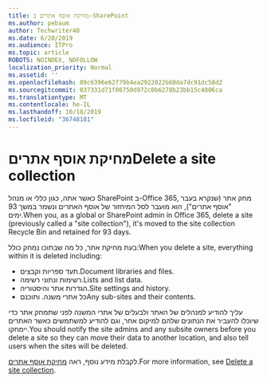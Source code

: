 ```yaml
---
title: מחיקת אוסף אתרים ב-SharePoint
ms.author: pebaum
author: Techwriter40
ms.date: 6/20/2019
ms.audience: ITPro
ms.topic: article
ROBOTS: NOINDEX, NOFOLLOW
localization_priority: Normal
ms.assetid: ''
ms.openlocfilehash: 09c6396e62f79b4ea2922022b60da7dc91dc58d2
ms.sourcegitcommit: 037331d71f06750d972c0b6278b23bb15c4806ca
ms.translationtype: MT
ms.contentlocale: he-IL
ms.lasthandoff: 10/18/2019
ms.locfileid: "36748181"
---
```

# <a name="delete-a-site-collection"></a><span data-ttu-id="b1a48-102">מחיקת אוסף אתרים</span><span class="sxs-lookup"><span data-stu-id="b1a48-102">Delete a site collection</span></span>

<span data-ttu-id="b1a48-103">כאשר אתה, כגון כללי או מנהל SharePoint ב-Office 365, מחק אתר (שנקרא בעבר "אוסף אתרים"), הוא מועבר לסל המיחזור של אוסף האתרים ונשמר במשך 93 ימים.</span><span class="sxs-lookup"><span data-stu-id="b1a48-103">When you, as a global or SharePoint admin in Office 365, delete a site (previously called a "site collection"), it's moved to the site collection Recycle Bin and retained for 93 days.</span></span> 

<span data-ttu-id="b1a48-104">בעת מחיקת אתר, כל מה שבתוכו נמחק כולל:</span><span class="sxs-lookup"><span data-stu-id="b1a48-104">When you delete a site, everything within it is deleted including:</span></span>

- <span data-ttu-id="b1a48-105">תעד ספריות וקבצים.</span><span class="sxs-lookup"><span data-stu-id="b1a48-105">Document libraries and files.</span></span>
- <span data-ttu-id="b1a48-106">רשימות ונתוני רשימה.</span><span class="sxs-lookup"><span data-stu-id="b1a48-106">Lists and list data.</span></span>
- <span data-ttu-id="b1a48-107">הגדרות אתר והיסטוריה.</span><span class="sxs-lookup"><span data-stu-id="b1a48-107">Site settings and history.</span></span>
- <span data-ttu-id="b1a48-108">כל אתרי משנה. ותוכנם</span><span class="sxs-lookup"><span data-stu-id="b1a48-108">Any sub-sites and their contents.</span></span>

<span data-ttu-id="b1a48-109">עליך להודיע למנהלים של האתר ולבעלים של אתרי המשנה לפני שתמחק אתר כדי שיוכלו להעביר את הנתונים שלהם למיקום אחר, וגם להודיע למשתמשים כאשר האתרים יימחקו.</span><span class="sxs-lookup"><span data-stu-id="b1a48-109">You should notify the site admins and any subsite owners before you delete a site so they can move their data to another location, and also tell users when the sites will be deleted.</span></span> 

<span data-ttu-id="b1a48-110">לקבלת מידע נוסף, ראה [מחיקת אוסף אתרים](https://docs.microsoft.com/sharepoint/delete-site-collection).</span><span class="sxs-lookup"><span data-stu-id="b1a48-110">For more information, see [Delete a site collection](https://docs.microsoft.com/sharepoint/delete-site-collection).</span></span> 